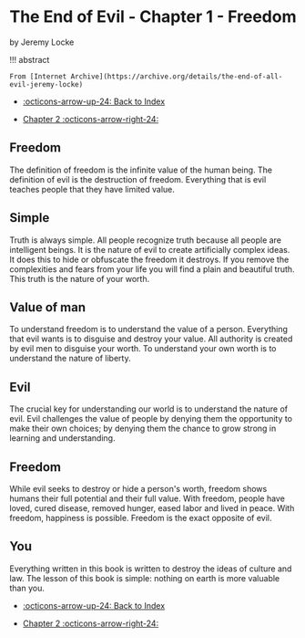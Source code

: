 # The End of Evil - Chapter 1 - Freedom

by Jeremy Locke

!!! abstract

    From [Internet Archive](https://archive.org/details/the-end-of-all-evil-jeremy-locke)

<div class="grid cards" markdown>

- [:octicons-arrow-up-24: Back to Index](./index.md)

- [Chapter 2 :octicons-arrow-right-24:](./Chapter_2.md)

</div>

<reader-control></reader-control>

<section class="readable" markdown>

## Freedom

The definition of freedom is the infinite value of the human being. The definition of evil is the destruction of freedom. Everything that is evil teaches people that they have limited value.

## Simple

Truth is always simple. All people recognize truth because all people are intelligent beings. It is the nature of evil to create artificially complex ideas. It does this to hide or obfuscate the freedom it destroys. If you remove the complexities and fears from your life you will find a plain and beautiful truth. This truth is the nature of your worth.

## Value of man

To understand freedom is to understand the value of a person. Everything that evil wants is to disguise and destroy your value. All authority is created by evil men to disguise your worth. To understand your own worth is to understand the nature of liberty.

## Evil

The crucial key for understanding our world is to understand the nature of evil. Evil challenges the value of people by denying them the opportunity to make their own choices; by denying them the chance to grow strong in learning and understanding.

## Freedom

While evil seeks to destroy or hide a person's worth, freedom shows humans their full potential and their full value. With freedom, people have loved, cured disease, removed hunger, eased labor and lived in peace. With freedom, happiness is possible. Freedom is the exact opposite of evil.

## You

Everything written in this book is written to destroy the ideas of culture and law. The lesson of this book is simple: nothing on earth is more valuable than you.

</section>

<div class="grid cards" markdown>

- [:octicons-arrow-up-24: Back to Index](./index.md)

- [Chapter 2 :octicons-arrow-right-24:](./Chapter_2.md)

</div>
